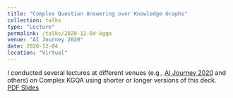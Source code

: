 ```yaml
---
title: "Complex Question Answering over Knowledge Graphs"
collection: talks
type: "Lecture"
permalink: /talks/2020-12-04-kgqa
venue: "AI Journey 2020"
date: 2020-12-04
location: "Virtual"
---
```


I conducted several lectures at different venues (e.g., [AI Journey 2020](https://ai-journey.ru/en/conference) and others) on Complex KGQA using shorter or longer versions of this deck. [PDF Slides](/files/2020/Complex_KGQA_Galkin.pdf)

